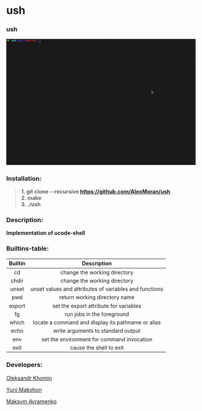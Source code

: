 # ush

### ush
![](https://github.com/AIexMoran/ush/blob/master/ush.gif)

### Installation:
>**1. git clone --recursive https://github.com/AIexMoran/ush**  
>**2. make**  
>**3. ./ush**

### Description:
**Implementation of ucode-shell**

### Builtins-table:

| Builtin |                       Description                      |
|:-------:|:------------------------------------------------------:|
| cd      | change the working directory                           |
| chdir   | change the working directory                           |
| unset   | unset values and attributes of variables and functions |
| pwd     | return working directory name                          |
| export  | set the export attribute for variables                 |
| fg      | run jobs in the foreground                             |
| which   | locate a command and display its pathname or alias     |
| echo    | write arguments to standard output                     |
| env     | set the environment for command invocation             |
| exit    | cause the shell to exit                                |

### Developers:
[Oleksandr Khomin](https://github.com/AIexMoran)

[Yurii Makohon](https://github.com/yuriimakohon)

[Maksym Avramenko](https://github.com/PowerMaxZ)
